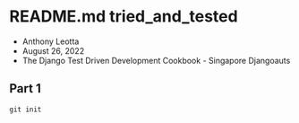 # README.md tried_and_tested

- Anthony Leotta
- August 26, 2022
- The Django Test Driven Development Cookbook - Singapore Djangoauts

## Part 1

```
git init
```

